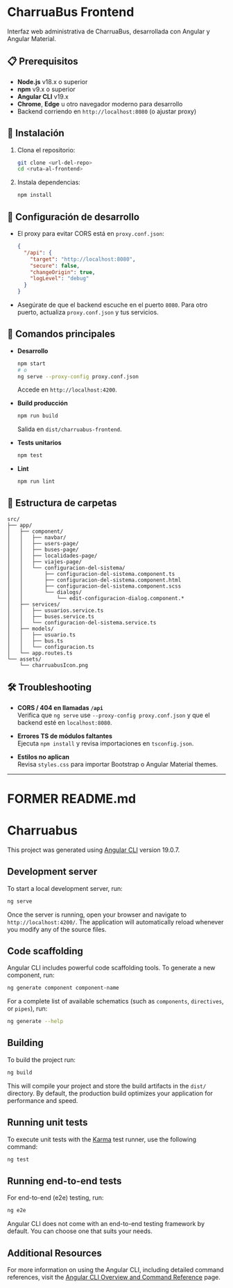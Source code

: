 # CharruaBus Frontend

Interfaz web administrativa de CharruaBus, desarrollada con Angular y Angular Material.

## 📋 Prerequisitos

- **Node.js** v18.x o superior  
- **npm** v9.x o superior  
- **Angular CLI** v19.x  
- **Chrome**, **Edge** u otro navegador moderno para desarrollo
- Backend corriendo en `http://localhost:8080` (o ajustar proxy)

## 🔧 Instalación

1. Clona el repositorio:

   ```bash
   git clone <url-del-repo>
   cd <ruta-al-frontend>
   ```

2. Instala dependencias:

   ```bash
   npm install
   ```

## 🔌 Configuración de desarrollo

- El proxy para evitar CORS está en `proxy.conf.json`:

  ```json
  {
    "/api": {
      "target": "http://localhost:8080",
      "secure": false,
      "changeOrigin": true,
      "logLevel": "debug"
    }
  }
  ```

- Asegúrate de que el backend escuche en el puerto `8080`. Para otro puerto, actualiza `proxy.conf.json` y tus servicios.

## 🚀 Comandos principales

- **Desarrollo**  

  ```bash
  npm start
  # o
  ng serve --proxy-config proxy.conf.json
  ```

  Accede en `http://localhost:4200`.

- **Build producción**  

  ```bash
  npm run build
  ```

  Salida en `dist/charruabus-frontend`.

- **Tests unitarios**  

  ```bash
  npm test
  ```

- **Lint**  

  ```bash
  npm run lint
  ```

## 📁 Estructura de carpetas

```
src/
├── app/
│   ├── component/
│   │   ├── navbar/
│   │   ├── users-page/
│   │   ├── buses-page/
│   │   ├── localidades-page/
│   │   ├── viajes-page/
│   │   └── configuracion-del-sistema/
│   │       ├── configuracion-del-sistema.component.ts
│   │       ├── configuracion-del-sistema.component.html
│   │       ├── configuracion-del-sistema.component.scss
│   │       └── dialogs/
│   │           └── edit-configuracion-dialog.component.*
│   ├── services/
│   │   ├── usuarios.service.ts
│   │   ├── buses.service.ts
│   │   └── configuracion-del-sistema.service.ts
│   ├── models/
│   │   ├── usuario.ts
│   │   ├── bus.ts
│   │   └── configuracion.ts
│   └── app.routes.ts
└── assets/
    └── charruabusIcon.png
```

## 🛠️ Troubleshooting

- **CORS / 404 en llamadas `/api`**  
  Verifica que `ng serve` use `--proxy-config proxy.conf.json` y que el backend esté en `localhost:8080`.

- **Errores TS de módulos faltantes**  
  Ejecuta `npm install` y revisa importaciones en `tsconfig.json`.

- **Estilos no aplican**  
  Revisa `styles.css` para importar Bootstrap o Angular Material themes.

---

# FORMER README.md

# Charruabus

This project was generated using [Angular CLI](https://github.com/angular/angular-cli) version 19.0.7.

## Development server

To start a local development server, run:

```bash
ng serve
```

Once the server is running, open your browser and navigate to `http://localhost:4200/`. The application will automatically reload whenever you modify any of the source files.

## Code scaffolding

Angular CLI includes powerful code scaffolding tools. To generate a new component, run:

```bash
ng generate component component-name
```

For a complete list of available schematics (such as `components`, `directives`, or `pipes`), run:

```bash
ng generate --help
```

## Building

To build the project run:

```bash
ng build
```

This will compile your project and store the build artifacts in the `dist/` directory. By default, the production build optimizes your application for performance and speed.

## Running unit tests

To execute unit tests with the [Karma](https://karma-runner.github.io) test runner, use the following command:

```bash
ng test
```

## Running end-to-end tests

For end-to-end (e2e) testing, run:

```bash
ng e2e
```

Angular CLI does not come with an end-to-end testing framework by default. You can choose one that suits your needs.

## Additional Resources

For more information on using the Angular CLI, including detailed command references, visit the [Angular CLI Overview and Command Reference](https://angular.dev/tools/cli) page.
